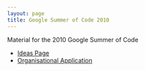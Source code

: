 ```yaml
---
layout: page
title: Google Summer of Code 2010
---
```


Material for the 2010 Google Summer of Code

* [Ideas Page](ideas.html)
* [Organisational Application](application.html)
